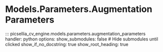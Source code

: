 # Models.Parameters.Augmentation Parameters

::: picsellia_cv_engine.models.parameters.augmentation_parameters
    handler: python
    options:
        show_submodules: false  # Hide submodules until clicked
        show_if_no_docstring: true
        show_root_heading: true
